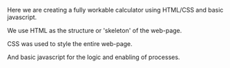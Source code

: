 Here we are creating a fully workable calculator using HTML/CSS and basic javascript.

We use HTML as the structure or 'skeleton' of the web-page.

CSS was used to style the entire web-page.

And basic javascript for the logic and enabling of processes.
